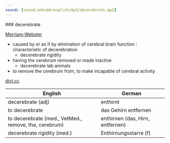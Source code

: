 ```yaml
---
sound: [sound:ankimd/english/mp3/decerebrate.mp3]
---
```


\### decerebrate

[Merriam-Webster](https://www.merriam-webster.com/dictionary/decerebrate)

- caused by or as if by elimination of cerebral brain function : characteristic of decerebration
    - decerebrate rigidity
- having the cerebrum removed or made inactive
    - decerebrate lab animals
- to remove the cerebrum from, to make incapable of cerebral activity

[dict.cc](https://www.dict.cc/decerebrate)

| English        | German       |
| -------------- | ------------ |
| decerebrate (adj) | enthirnt |
| to decerebrate | das Gehirn entfernen |
| to decerebrate (med., VetMed., remove, the, cerebrum) | enthirnen (das, Hirn, entfernen) |
| decerebrate rigidity (med.) | Enthirnungsstarre (f) |
